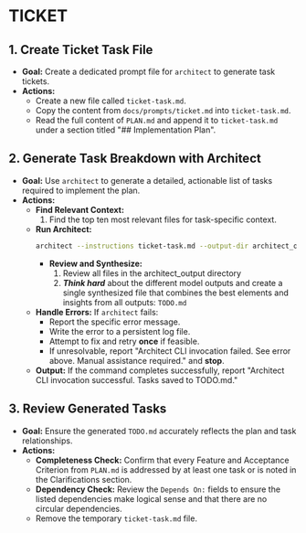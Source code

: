 # TICKET

## 1. Create Ticket Task File

- **Goal:** Create a dedicated prompt file for `architect` to generate task tickets.
- **Actions:**
    - Create a new file called `ticket-task.md`.
    - Copy the content from `docs/prompts/ticket.md` into `ticket-task.md`.
    - Read the full content of `PLAN.md` and append it to `ticket-task.md` under a section titled "## Implementation Plan".

## 2. Generate Task Breakdown with Architect

- **Goal:** Use `architect` to generate a detailed, actionable list of tasks required to implement the plan.
- **Actions:**
    - **Find Relevant Context:**
        1. Find the top ten most relevant files for task-specific context.
    - **Run Architect:**
        ```bash
        architect --instructions ticket-task.md --output-dir architect_output --model gemini-2.5-pro-preview-03-25 --model gemini-2.5-pro-exp-03-25 --model gemini-2.0-flash docs/philosophy/ [relevant-files]
        ```
        - **Review and Synthesize:**
            1. Review all files in the architect_output directory
            2. ***Think hard*** about the different model outputs and create a single synthesized file that combines the best elements and insights from all outputs: `TODO.md`
    - **Handle Errors:** If `architect` fails:
        - Report the specific error message.
        - Write the error to a persistent log file.
        - Attempt to fix and retry **once** if feasible.
        - If unresolvable, report "Architect CLI invocation failed. See error above. Manual assistance required." and **stop**.
    - **Output:** If the command completes successfully, report "Architect CLI invocation successful. Tasks saved to TODO.md."

## 3. Review Generated Tasks

- **Goal:** Ensure the generated `TODO.md` accurately reflects the plan and task relationships.
- **Actions:**
    - **Completeness Check:** Confirm that every Feature and Acceptance Criterion from `PLAN.md` is addressed by at least one task or is noted in the Clarifications section.
    - **Dependency Check:** Review the `Depends On:` fields to ensure the listed dependencies make logical sense and that there are no circular dependencies.
    - Remove the temporary `ticket-task.md` file.
